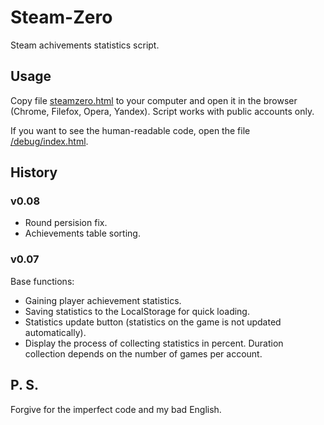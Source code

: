 # Steam-Zero
Steam achivements statistics script.

## Usage
Copy file [steamzero.html](https://github.com/levelost/steamzero/releases/download/v0.08/steamzero.html) to your computer and open it in the browser (Chrome, Filefox, Opera, Yandex). Script works with public accounts only.

If you want to see the human-readable code, open the file [/debug/index.html](https://github.com/levelost/steamzero/blob/master/debug/index.html).

## History
### v0.08
* Round persision fix.
* Achievements table sorting.
### v0.07
Base functions:
* Gaining player achievement statistics.
* Saving statistics to the LocalStorage for quick loading.
* Statistics update button (statistics on the game is not updated automatically).
* Display the process of collecting statistics in percent. Duration collection depends on the number of games per account.

## P. S.
Forgive for the imperfect code and my bad English.
